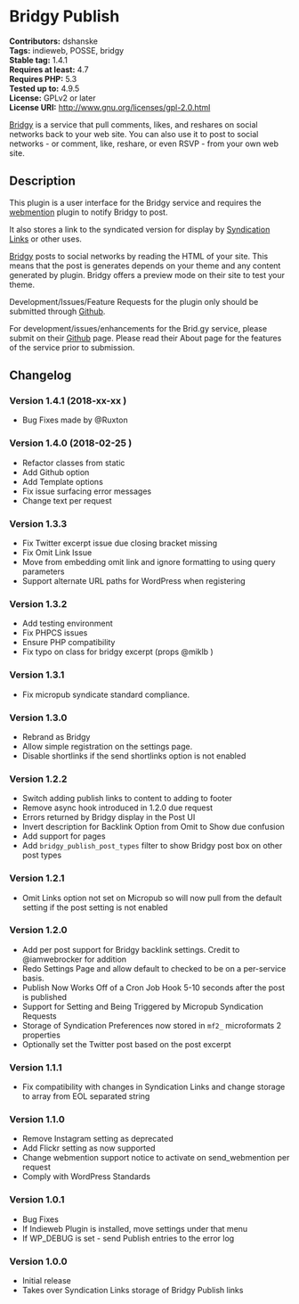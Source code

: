 # Bridgy Publish #
**Contributors:** dshanske  
**Tags:** indieweb, POSSE, bridgy  
**Stable tag:** 1.4.1  
**Requires at least:** 4.7  
**Requires PHP:** 5.3  
**Tested up to:** 4.9.5  
**License:** GPLv2 or later  
**License URI:** http://www.gnu.org/licenses/gpl-2.0.html  

[Bridgy](https://www.brid.gy) is a service that pull comments, likes, and reshares on social networks back to your web site. You can also use it to post to social networks - or comment, like, reshare, or even RSVP - from your own web site.

## Description ##

This plugin is a user interface for the Bridgy service and requires the [webmention](https://wordpress.org/plugins/webmention/) plugin to 
notify Bridgy to post. 

It also stores a link to the syndicated version for display by [Syndication Links](https://wordpress.org/plugins/syndication-links/) 
or other uses.

[Bridgy](https://www.brid.gy) posts to social networks by reading the HTML of your site. This means that the post is generates depends on your 
theme and any content generated by plugin. Bridgy offers a preview mode on their site to test your theme. 

Development/Issues/Feature Requests for the plugin only should be submitted through [Github](https://github.com/dshanske/bridgy-publish).

For development/issues/enhancements for the Brid.gy service, please submit on their [Github](https://github.com/snarfed/bridgy) page. Please read their About page for the features of the service prior to submission.


## Changelog ##

### Version 1.4.1 (2018-xx-xx ) ###
* Bug Fixes made by @Ruxton

### Version 1.4.0 (2018-02-25 ) ###
* Refactor classes from static
* Add Github option
* Add Template options
* Fix issue surfacing error messages
* Change text per request
### Version 1.3.3 ###
* Fix Twitter excerpt issue due closing bracket missing
* Fix Omit Link Issue
* Move from embedding omit link and ignore formatting to using query parameters
* Support alternate URL paths for WordPress when registering
### Version 1.3.2 ###
* Add testing environment
* Fix PHPCS issues
* Ensure PHP compatibility
* Fix typo on class for bridgy excerpt (props @miklb )
### Version 1.3.1 ###
* Fix micropub syndicate standard compliance.
### Version 1.3.0 ###
* Rebrand as Bridgy
* Allow simple registration on the settings page.
* Disable shortlinks if the send shortlinks option is not enabled
### Version 1.2.2 ###
* Switch adding publish links to content to adding to footer
* Remove async hook introduced in 1.2.0 due request
* Errors returned by Bridgy display in the Post UI
* Invert description for Backlink Option from Omit to Show due confusion
* Add support for pages
* Add `bridgy_publish_post_types` filter to show Bridgy post box on other post types
### Version 1.2.1 ###
* Omit Links option not set on Micropub so will now pull from the default setting if the post setting is not enabled
### Version 1.2.0 ###
* Add per post support for Bridgy backlink settings. Credit to @iamwebrocker for addition
* Redo Settings Page and allow default to checked to be on a per-service basis.
* Publish Now Works Off of a Cron Job Hook 5-10 seconds after the post is published
* Support for Setting and Being Triggered by Micropub Syndication Requests
* Storage of Syndication Preferences now stored in `mf2_` microformats 2 properties
* Optionally set the Twitter post based on the post excerpt
### Version 1.1.1 ###
* Fix compatibility with changes in Syndication Links and change storage to array from EOL separated string
### Version 1.1.0 ###
* Remove Instagram setting as deprecated
* Add Flickr setting as now supported
* Change webmention support notice to activate on send_webmention per request
* Comply with WordPress Standards
### Version 1.0.1 ###
* Bug Fixes
* If Indieweb Plugin is installed, move settings under that menu
* If WP_DEBUG is set - send Publish entries to the error log
### Version 1.0.0 ###
* Initial release
* Takes over Syndication Links storage of Bridgy Publish links
